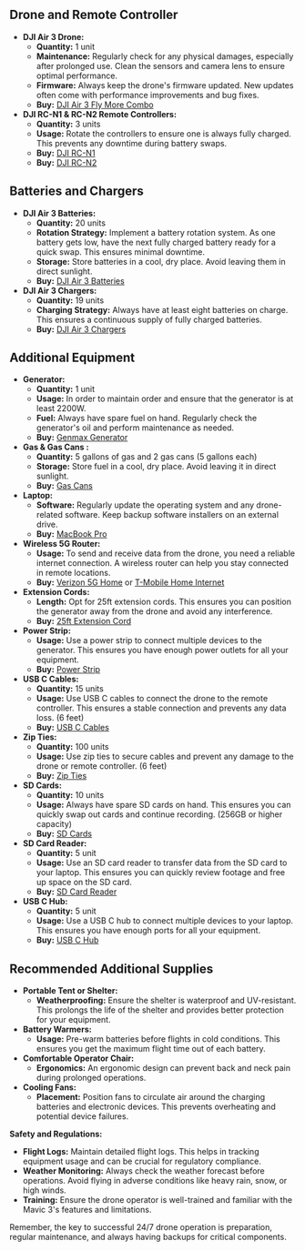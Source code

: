 ## Drone and Remote Controller

- **DJI Air 3 Drone:**
  - **Quantity:** 1 unit
  - **Maintenance:** Regularly check for any physical damages, especially after prolonged use. Clean the sensors and camera lens to ensure optimal performance.
  - **Firmware:** Always keep the drone's firmware updated. New updates often come with performance improvements and bug fixes.
  - **Buy:** [DJI Air 3 Fly More Combo](https://www.dji.com/air-3)
- **DJI RC-N1 & RC-N2 Remote Controllers:**
  - **Quantity:** 3 units
  - **Usage:** Rotate the controllers to ensure one is always fully charged. This prevents any downtime during battery swaps.
  - **Buy:** [DJI RC-N1](https://www.amazon.com/dp/B09MJQ29Z8)
  - **Buy:** [DJI RC-N2](https://www.amazon.com/dp/B09MJQ29Z8)

## Batteries and Chargers

- **DJI Air 3 Batteries:**
  - **Quantity:** 20 units
  - **Rotation Strategy:** Implement a battery rotation system. As one battery gets low, have the next fully charged battery ready for a quick swap. This ensures minimal downtime.
  - **Storage:** Store batteries in a cool, dry place. Avoid leaving them in direct sunlight.
  - **Buy:** [DJI Air 3 Batteries](https://store.dji.com/product/matrice-30-intelligent-flight-battery)
- **DJI Air 3 Chargers:**
  - **Quantity:** 19 units
  - **Charging Strategy:** Always have at least eight batteries on charge. This ensures a continuous supply of fully charged batteries.
  - **Buy:** [DJI Air 3 Chargers]()

## Additional Equipment

- **Generator:**
  - **Quantity:** 1 unit
  - **Usage:** In order to maintain order and ensure that the generator is at least 2200W.
  - **Fuel:** Always have spare fuel on hand. Regularly check the generator's oil and perform maintenance as needed.
  - **Buy:** [Genmax Generator](https://www.amazon.com/dp/B099JZXBPW)
- **Gas & Gas Cans :**
  - **Quantity:** 5 gallons of gas and 2 gas cans (5 gallons each)
  - **Storage:** Store fuel in a cool, dry place. Avoid leaving it in direct sunlight.
  - **Buy:** [Gas Cans](https://www.amazon.com/dp/B08W7VY3BP)
- **Laptop:**
  - **Software:** Regularly update the operating system and any drone-related software. Keep backup software installers on an external drive.
  - **Buy:** [MacBook Pro](https://www.apple.com/macbook-pro)
- **Wireless 5G Router:**
  - **Usage:** To send and receive data from the drone, you need a reliable internet connection. A wireless router can help you stay connected in remote locations.
  - **Buy:** [Verizon 5G Home](https://www.verizon.com/home/internet/5g/) or [T-Mobile Home Internet](https://www.t-mobile.com/home-internet)
- **Extension Cords:**
  - **Length:** Opt for 25ft extension cords. This ensures you can position the generator away from the drone and avoid any interference.
  - **Buy:** [25ft Extension Cord](https://www.amazon.com/dp/B075BCD1LP)
- **Power Strip:**
  - **Usage:** Use a power strip to connect multiple devices to the generator. This ensures you have enough power outlets for all your equipment.
  - **Buy:** [Power Strip](https://www.amazon.com/dp/B07GPF72BZ)
- **USB C Cables:**
  - **Quantity:** 15 units
  - **Usage:** Use USB C cables to connect the drone to the remote controller. This ensures a stable connection and prevents any data loss. (6 feet)
  - **Buy:** [USB C Cables]()
- **Zip Ties:**
  - **Quantity:** 100 units
  - **Usage:** Use zip ties to secure cables and prevent any damage to the drone or remote controller. (6 feet)
  - **Buy:** [Zip Ties]()
- **SD Cards:**
  - **Quantity:** 10 units
  - **Usage:** Always have spare SD cards on hand. This ensures you can quickly swap out cards and continue recording. (256GB or higher capacity)
  - **Buy:** [SD Cards]()
- **SD Card Reader:**
  - **Quantity:** 5 unit
  - **Usage:** Use an SD card reader to transfer data from the SD card to your laptop. This ensures you can quickly review footage and free up space on the SD card.
  - **Buy:** [SD Card Reader]()
- **USB C Hub:**
  - **Quantity:** 5 unit
  - **Usage:** Use a USB C hub to connect multiple devices to your laptop. This ensures you have enough ports for all your equipment.
  - **Buy:** [USB C Hub]()

## Recommended Additional Supplies

- **Portable Tent or Shelter:**
  - **Weatherproofing:** Ensure the shelter is waterproof and UV-resistant. This prolongs the life of the shelter and provides better protection for your equipment.
- **Battery Warmers:**
  - **Usage:** Pre-warm batteries before flights in cold conditions. This ensures you get the maximum flight time out of each battery.
- **Comfortable Operator Chair:**
  - **Ergonomics:** An ergonomic design can prevent back and neck pain during prolonged operations.
- **Cooling Fans:**
  - **Placement:** Position fans to circulate air around the charging batteries and electronic devices. This prevents overheating and potential device failures.

**Safety and Regulations:**

- **Flight Logs:** Maintain detailed flight logs. This helps in tracking equipment usage and can be crucial for regulatory compliance.
- **Weather Monitoring:** Always check the weather forecast before operations. Avoid flying in adverse conditions like heavy rain, snow, or high winds.
- **Training:** Ensure the drone operator is well-trained and familiar with the Mavic 3's features and limitations.

Remember, the key to successful 24/7 drone operation is preparation, regular maintenance, and always having backups for critical components.
